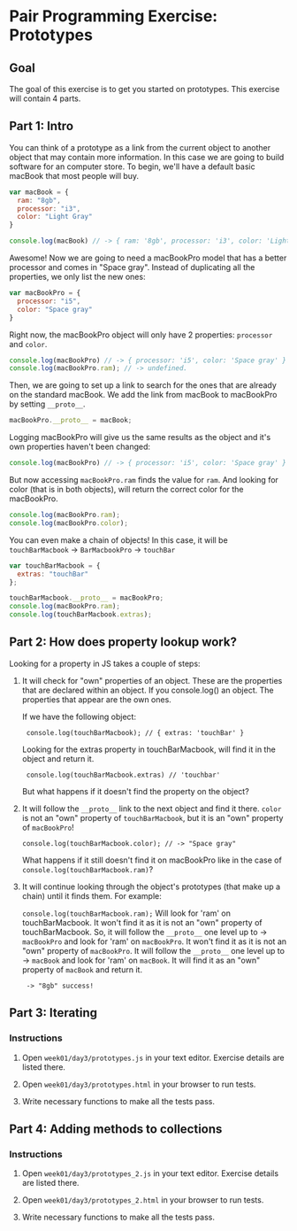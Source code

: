 # Pair Programming Exercise: Prototypes

## Goal

The goal of this exercise is to get you started on prototypes. This exercise will contain 4 parts.

## Part 1: Intro

You can think of a prototype as a link from the current object to another object that may contain more information. In this case we are going to build software for an computer store. To begin, we'll have a default basic macBook that most people will buy.

```javascript
var macBook = {
  ram: "8gb",
  processor: "i3",
  color: "Light Gray"
}

console.log(macBook) // -> { ram: '8gb', processor: 'i3', color: 'Light Gray' }
```

Awesome! Now we are going to need a macBookPro model that has a better processor and comes in "Space gray". Instead of duplicating all the properties, we only list the new ones:

```javascript
var macBookPro = {
  processor: "i5",
  color: "Space gray"
}
```

Right now, the macBookPro object will only have 2 properties: `processor` and `color`.

```javascript
console.log(macBookPro) // -> { processor: 'i5', color: 'Space gray' }
console.log(macBookPro.ram); // -> undefined.
```

Then, we are going to set up a link to search for the ones that are already on the standard macBook. We add the link from macBook to macBookPro by setting  `__proto__`.

```javascript
macBookPro.__proto__ = macBook;
```

Logging macBookPro will give us the same results as the object and it's own properties haven't been changed:
```javascript
console.log(macBookPro) // -> { processor: 'i5', color: 'Space gray' }
```

But now accessing `macBookPro.ram` finds the value for `ram`. And looking for
color (that is in both objects), will return the correct color for the macBookPro.

```javascript
console.log(macBookPro.ram);
console.log(macBookPro.color);
```

You can even make a chain of objects! In this case, it will be `touchBarMacbook` -> `BarMacbookPro` -> `touchBar`

```javascript
var touchBarMacbook = {
  extras: "touchBar"
};

touchBarMacbook.__proto__ = macBookPro;
console.log(macBookPro.ram);
console.log(touchBarMacbook.extras);
```



## Part 2: How does property lookup work?

Looking for a property in JS takes a couple of steps:

1. It will check for "own" properties of an object. These are the properties that are declared within an object. If you console.log() an object. The properties that appear are the own ones.

   If we have the following object:

   ```javasc
    console.log(touchBarMacbook); // { extras: 'touchBar' }
   ```

   Looking for the extras property in touchBarMacbook, will find it in the object and return it.

   ```javas
    console.log(touchBarMacbook.extras) // 'touchbar'
   ```

   But what happens if it doesn't find the property on the object?


2. It will follow the ```__proto__``` link to the next object and find it there. `color` is not an "own" property of `touchBarMacbook`, but it is an "own" property of `macBookPro`!

   ```javas
   console.log(touchBarMacbook.color); // -> "Space gray"
   ```

   What happens if it still doesn't find it on macBookPro like in the case of `console.log(touchBarMacbook.ram)`?

3. It will continue looking through the object's prototypes (that make up a chain) until it finds them.
    For example:

   ```console.log(touchBarMacbook.ram);```
    Will look for 'ram' on touchBarMacbook. It won't find it as it is not an "own" property of touchBarMacbook. So, it will follow the ```__proto__``` one level up to -> `macBookPro` and look for 'ram' on `macBookPro`. It won't find it as it is not an "own" property of `macBookPro`. It will follow the ```__proto__``` one level up to -> `macBook` and look for 'ram' on `macBook`. It will find it as an "own" property of `macBook` and return it.

   ```javas
    -> "8gb" success!
   ```




## Part 3: Iterating

### Instructions

1. Open `week01/day3/prototypes.js` in your text editor. Exercise details are listed there.

2. Open `week01/day3/prototypes.html` in your browser to run tests.

3. Write necessary functions to make all the tests pass.


## Part 4: Adding methods to collections

### Instructions

1. Open `week01/day3/prototypes_2.js` in your text editor. Exercise details are listed there.

2. Open `week01/day3/prototypes_2.html` in your browser to run tests.

3. Write necessary functions to make all the tests pass.
   ​
